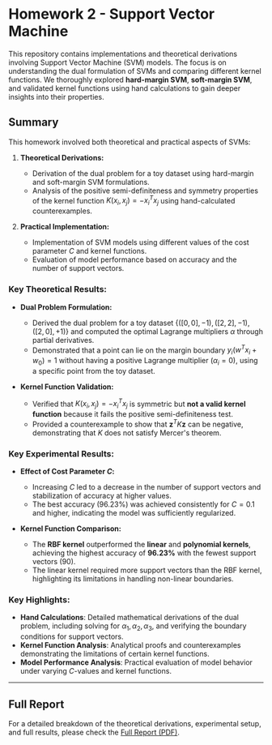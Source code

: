 # Homework 2 - Support Vector Machine

This repository contains implementations and theoretical derivations involving Support Vector Machine (SVM) models. The focus is on understanding the dual formulation of SVMs and comparing different kernel functions. We thoroughly explored **hard-margin SVM**, **soft-margin SVM**, and validated kernel functions using hand calculations to gain deeper insights into their properties.

## Summary

This homework involved both theoretical and practical aspects of SVMs:

1. **Theoretical Derivations:**
   - Derivation of the dual problem for a toy dataset using hard-margin and soft-margin SVM formulations.
   - Analysis of the positive semi-definiteness and symmetry properties of the kernel function $K(x_i, x_j) = -x_i^T x_j$ using hand-calculated counterexamples.

2. **Practical Implementation:**
   - Implementation of SVM models using different values of the cost parameter $C$ and kernel functions.
   - Evaluation of model performance based on accuracy and the number of support vectors.

### Key Theoretical Results:

- **Dual Problem Formulation:**
  - Derived the dual problem for a toy dataset $\{ ([0,0], -1), ([2,2], -1), ([2,0], +1) \}$ and computed the optimal Lagrange multipliers $\alpha$ through partial derivatives.
  - Demonstrated that a point can lie on the margin boundary $y_i(w^T x_i + w_0) = 1$ without having a positive Lagrange multiplier $(\alpha_i = 0)$, using a specific point from the toy dataset.

- **Kernel Function Validation:**
  - Verified that $K(x_i, x_j) = -x_i^T x_j$ is symmetric but **not a valid kernel function** because it fails the positive semi-definiteness test.
  - Provided a counterexample to show that $\mathbf{z}^T K \mathbf{z}$ can be negative, demonstrating that $K$ does not satisfy Mercer's theorem.

### Key Experimental Results:

- **Effect of Cost Parameter $C$:**
  - Increasing $C$ led to a decrease in the number of support vectors and stabilization of accuracy at higher values.
  - The best accuracy (96.23%) was achieved consistently for $C = 0.1$ and higher, indicating the model was sufficiently regularized.

- **Kernel Function Comparison:**
  - The **RBF kernel** outperformed the **linear** and **polynomial kernels**, achieving the highest accuracy of **96.23%** with the fewest support vectors (90).
  - The linear kernel required more support vectors than the RBF kernel, highlighting its limitations in handling non-linear boundaries.

### Key Highlights:
- **Hand Calculations**: Detailed mathematical derivations of the dual problem, including solving for $\alpha_1, \alpha_2, \alpha_3$, and verifying the boundary conditions for support vectors.
- **Kernel Function Analysis**: Analytical proofs and counterexamples demonstrating the limitations of certain kernel functions.
- **Model Performance Analysis**: Practical evaluation of model behavior under varying $C$-values and kernel functions.

---

## Full Report

For a detailed breakdown of the theoretical derivations, experimental setup, and full results, please check the [Full Report (PDF)](report/Homework2_Report.pdf).
